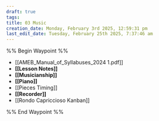 ```yaml
---
draft: true
tags: 
title: 03 Music
creation_date: Monday, February 3rd 2025, 12:59:31 pm
last_edit_date: Tuesday, February 25th 2025, 7:37:46 am
---
```


%% Begin Waypoint %%
- [[AMEB_Manual_of_Syllabuses_2024 1.pdf]]
- **[[Lesson Notes]]**
- **[[Musicianship]]**
- **[[Piano]]**
- [[Pieces Timing]]
- **[[Recorder]]**
- [[Rondo Capriccioso Kanban]]

%% End Waypoint %%
